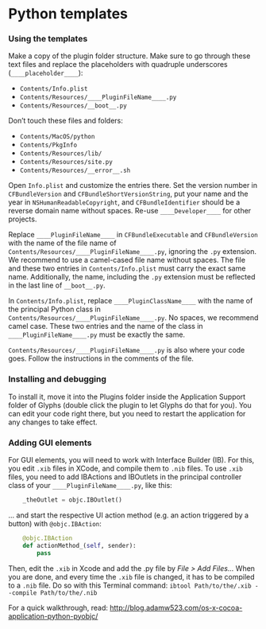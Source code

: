 # Python templates

### Using the templates

Make a copy of the plugin folder structure. Make sure to go through these text files and replace the placeholders with quadruple underscores (`____placeholder____`):
* `Contents/Info.plist`
* `Contents/Resources/____PluginFileName____.py`
* `Contents/Resources/__boot__.py`

Don’t touch these files and folders:
* `Contents/MacOS/python`
* `Contents/PkgInfo`
* `Contents/Resources/lib/`
* `Contents/Resources/site.py`
* `Contents/Resources/__error__.sh`

Open `Info.plist` and customize the entries there. Set the version number in `CFBundleVersion` and `CFBundleShortVersionString`, put your name and the year in `NSHumanReadableCopyright`, and `CFBundleIdentifier` should be a reverse domain name without spaces. Re-use `____Developer____` for other projects.

Replace `____PluginFileName____` in `CFBundleExecutable` and `CFBundleVersion` with the name of the file name of `Contents/Resources/____PluginFileName____.py`, ignoring the `.py` extension. We recommend to use a camel-cased file name without spaces. The file and these two entries in `Contents/Info.plist` must carry the exact same name. Additionally, the name, including the `.py` extension must be reflected in the last line of `__boot__.py`.

In `Contents/Info.plist`, replace `____PluginClassName____` with the name of the principal Python class in `Contents/Resources/____PluginFileName____.py`. No spaces, we recommend camel case. These two entries and the name of the class in `____PluginFileName____.py` must be exactly the same.

`Contents/Resources/____PluginFileName____.py` is also where your code goes. Follow the instructions in the comments of the file.


### Installing and debugging

To install it, move it into the Plugins folder inside the Application Support folder of Glyphs (double click the plugin to let Glyphs do that for you). You can edit your code right there, but you need to restart the application for any changes to take effect.

### Adding GUI elements

For GUI elements, you will need to work with Interface Builder (IB). For this, you edit `.xib` files in XCode, and compile them to `.nib` files. To use `.xib` files, you need to add IBActions and IBOutlets in the principal controller class of your `____PluginFileName____.py`, like this:
```python
	_theOutlet = objc.IBOutlet()
```

... and start the respective UI action method (e.g. an action triggered by a button) with `@objc.IBAction`:
```python
	@objc.IBAction
	def actionMethod_(self, sender):
		pass
```

Then, edit the `.xib` in Xcode and add the .py file by *File > Add Files...* When you are done, and every time the `.xib` file is changed, it has to be compiled to a `.nib` file. Do so with this Terminal command:
`ibtool Path/to/the/.xib --compile Path/to/the/.nib`

For a quick walkthrough, read:
http://blog.adamw523.com/os-x-cocoa-application-python-pyobjc/
